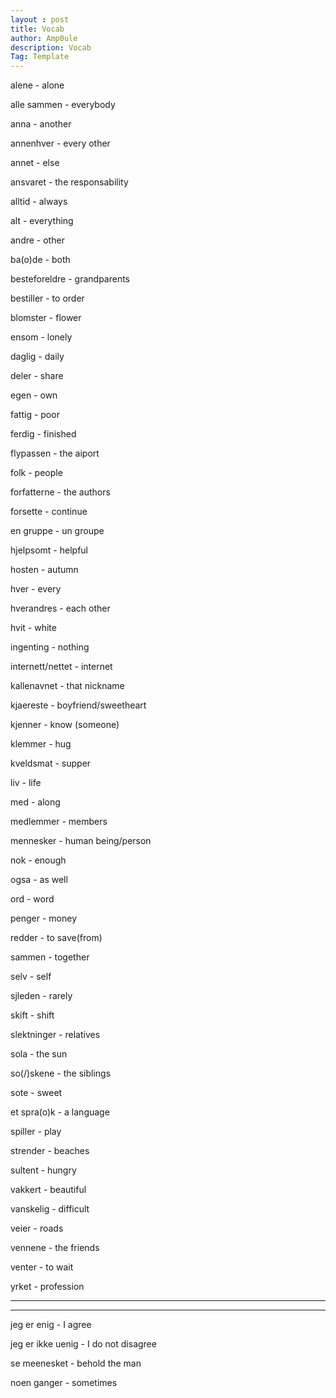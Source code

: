 ```yaml
---
layout : post
title: Vocab
author: Amp0ule
description: Vocab
Tag: Template
---
```



alene - alone

alle sammen - everybody

anna - another

annenhver - every other

annet - else

ansvaret - the responsability

alltid - always

alt - everything

andre - other

ba(o)de - both

besteforeldre - grandparents

bestiller - to order

blomster - flower

ensom - lonely

daglig - daily

deler - share

egen - own

fattig - poor

ferdig - finished

flypassen - the aiport

folk - people

forfatterne - the authors

forsette - continue

en gruppe - un groupe

hjelpsomt - helpful

hosten - autumn

hver - every

hverandres - each other

hvit - white

ingenting - nothing

internett/nettet - internet

kallenavnet - that nickname

kjaereste - boyfriend/sweetheart

kjenner - know (someone)

klemmer - hug

kveldsmat - supper

liv - life

med - along

medlemmer - members

mennesker - human being/person

nok - enough

ogsa - as well

ord - word

penger - money

redder - to save(from)

sammen - together

selv - self

sjleden - rarely

skift - shift

slektninger - relatives

sola - the sun

so(/)skene - the siblings

sote - sweet

et spra(o)k - a language

spiller - play

strender - beaches

sultent - hungry 

vakkert - beautiful

vanskelig - difficult

veier - roads

vennene - the friends

venter - to wait

yrket - profession



---
---


jeg er enig - I agree

jeg er ikke uenig - I do not disagree

se meenesket - behold the man

noen ganger - sometimes